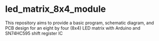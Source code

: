 # led_matrix_8x4_module
This repository aims to provide a basic program, schematic diagram, and PCB design for  an eight by four (8x4) LED matrix with Arduino and SN74HC595 shift register IC
